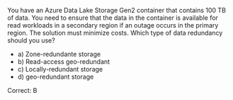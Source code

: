 You have an Azure Data Lake Storage Gen2 container that contains 100 TB of data. You need to ensure that the data in the container is available for read workloads in a secondary region if an outage occurs in the primary region. The solution must minimize costs. Which type of data redundancy should you use?

- a) Zone-redundante storage
- b) Read-access geo-redundant
- c) Locally-redundant storage
- d) geo-redundant storage

Correct: B